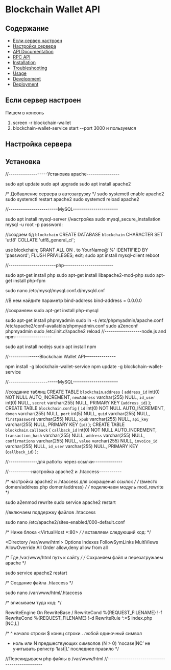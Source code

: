 ﻿# Blockchain Wallet API

## Содержание

  * [Если сервер настроен](#Если-сервер-настроен)
  * [Настройка сервера](#Настройка-сервера)
  * [API Documentation](#api-documentation)
  * [RPC API](#rpc)
  * [Installation](#installation)
  * [Troubleshooting](#troubleshooting)
  * [Usage](#usage)
  * [Development](#development)
  * [Deployment](#deployment)


## Если сервер настроен
Пишем в консоль
  1. screen -r blockchain-wallet
  2. blockchain-wallet-service start --port 3000
и пользуемся

## Настройка сервера
## Установка

//-------------------Установка apache----------------

sudo apt update
sudo apt upgrade
sudo apt install apache2

/* Добавление сервера в автозагрузку */
sudo systemctl enable apache2
sudo systemctl restart apache2
sudo systemctl reload apache2

//------------------------MySQL----------------------

sudo apt install mysql-server
//настройка
sudo mysql_secure_installation
mysql -u root -p
password:

//создаем бд `blockchain`
CREATE DATABASE `blockchain` CHARACTER SET 'utf8' COLLATE 'utf8_general_ci';

use blockchain;
GRANT ALL ON *.* to YourName@'%' IDENTIFIED BY 'password';
FLUSH PRIVILEGES;
exit;
sudo apt install mysql-client
reboot

//-----------------------php------------------------

sudo apt-get install php
sudo apt-get install libapache2-mod-php
sudo apt-get install php-fpm

sudo nano /etc/mysql/mysql.conf.d/mysqld.cnf

//В нем найдите параметр bind-address
bind-address            = 0.0.0.0

//сохраняем
sudo apt-get install php-mysql

sudo apt-get install phpmyadmin
sudo ln -s /etc/phpmyadmin/apache.conf /etc/apache2/conf-available/phpmyadmin.conf
sudo a2enconf phpmyadmin
sudo /etc/init.d/apache2 reload
//------------------node.js and npm------------------

sudo apt install nodejs
sudo apt install npm

//---------------Blockchain Wallet API---------------

npm install -g blockchain-wallet-service
npm update -g blockchain-wallet-service

//------------------------MySQL----------------------

//создание таблиц
CREATE TABLE `blockchain`.`address`  (
  `address_id` int(0) NOT NULL AUTO_INCREMENT,
  `newAddress` varchar(255) NULL,
  `id_user` int(0) NULL,
  `secret` varchar(255) NULL,
  PRIMARY KEY (`address_id`)
);
CREATE TABLE `blockchain`.`config`  (
  `id` int(0) NOT NULL AUTO_INCREMENT,
  `domen` varchar(255) NULL,
  `port` int(5) NULL,
  `guid` varchar(255) NULL,
  `firstpassword` varchar(255) NULL,
  `xpub` varchar(255) NULL,
  `api_key` varchar(255) NULL,
  PRIMARY KEY (`id`)
);
CREATE TABLE `blockchain`.`callback`  (
  `callback_id` int(0) NOT NULL AUTO_INCREMENT,
  `transaction_hash` varchar(255) NULL,
  `address` varchar(255) NULL,
  `confirmations` varchar(255) NULL,
	`value` varchar(255) NULL,
  `invoice_id` varchar(255) NULL,
  `id_user` varchar(255) NULL,
  PRIMARY KEY (`callback_id`)
);

//--------------для работы через ссылки--------------

//-----------настройка apache2 и .htaccess-----------

/* настройка apache2 и .htaccess для сокращения ссылок */
/* (вместо domen/address.php domen/address) */
/* подключаем модуль mod_rewrite */

sudo a2enmod rewrite
sudo service apache2 restart

//включаем поддержку файлов .htaccess

sudo nano /etc/apache2/sites-enabled/000-default.conf

/* Ниже блока <VirtualHost *:80> */
/* вставляем следующий код: */

<Directory /var/www/html>
Options Indexes FollowSymLinks MultiViews
AllowOverride All
Order allow,deny
allow from all
</Directory>

/* Где /var/www/html путь к сайту */
/* Сохраняем файл и перезагружаем apache */

sudo service apache2 restart

/* Создание файла .htaccess */

sudo nano /var/www/html/.htaccess

/* вписываем туда код: */

RewriteEngine On
RewriteBase /
RewriteCond %{REQUEST_FILENAME} !-f
RewriteCond %{REQUEST_FILENAME} !-d
RewriteRule ^.*$ index.php [NC,L]

/*
^ начало строки
$ конец строки
. любой одиночный символ
* ноль или N предшествующих символов (N > 0)
‘nocase|NC’ не учитывать регистр
‘last|L’ последнее правило
*/

//Перекидываем php файлы в /var/www/html
//----------------------------------------------
